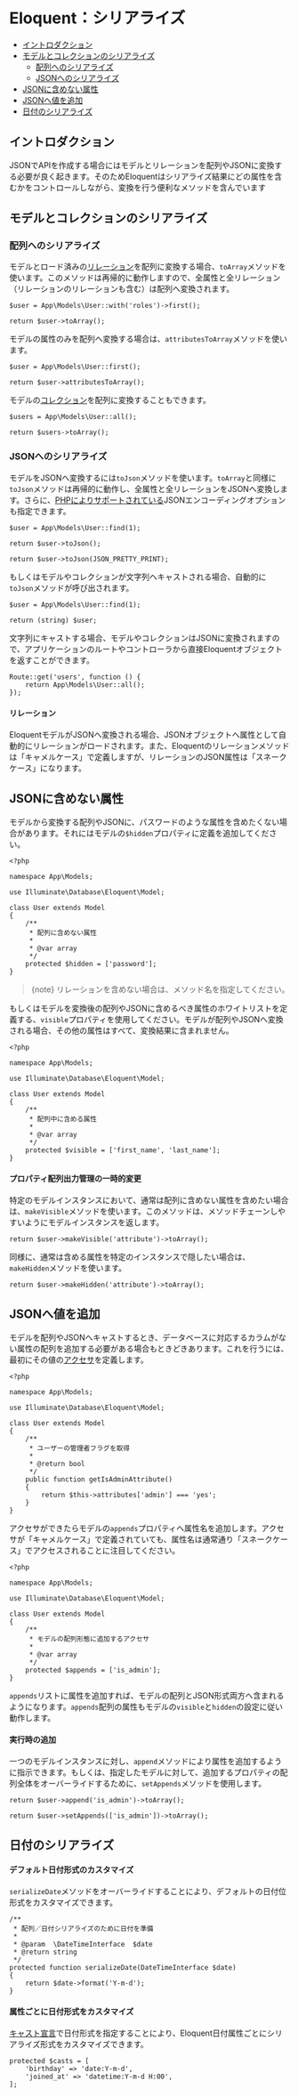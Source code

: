 # Eloquent：シリアライズ

- [イントロダクション](#introduction)
- [モデルとコレクションのシリアライズ](#serializing-models-and-collections)
    - [配列へのシリアライズ](#serializing-to-arrays)
    - [JSONへのシリアライズ](#serializing-to-json)
- [JSONに含めない属性](#hiding-attributes-from-json)
- [JSONへ値を追加](#appending-values-to-json)
- [日付のシリアライズ](#date-serialization)

<a name="introduction"></a>
## イントロダクション

JSONでAPIを作成する場合にはモデルとリレーションを配列やJSONに変換する必要が良く起きます。そのためEloquentはシリアライズ結果にどの属性を含むかをコントロールしながら、変換を行う便利なメソッドを含んでいます

<a name="serializing-models-and-collections"></a>
## モデルとコレクションのシリアライズ

<a name="serializing-to-arrays"></a>
### 配列へのシリアライズ

モデルとロード済みの[リレーション](/docs/{{version}}/eloquent-relationships)を配列に変換する場合、`toArray`メソッドを使います。このメソッドは再帰的に動作しますので、全属性と全リレーション（リレーションのリレーションも含む）は配列へ変換されます。

    $user = App\Models\User::with('roles')->first();

    return $user->toArray();

モデルの属性のみを配列へ変換する場合は、`attributesToArray`メソッドを使います。

    $user = App\Models\User::first();

    return $user->attributesToArray();

モデルの[コレクション](/docs/{{version}}/eloquent-collections)を配列に変換することもできます。

    $users = App\Models\User::all();

    return $users->toArray();

<a name="serializing-to-json"></a>
### JSONへのシリアライズ

モデルをJSONへ変換するには`toJson`メソッドを使います。`toArray`と同様に`toJson`メソッドは再帰的に動作し、全属性と全リレーションをJSONへ変換します。さらに、[PHPによりサポートされている](https://secure.php.net/manual/ja/function.json-encode.php)JSONエンコーディングオプションも指定できます。

    $user = App\Models\User::find(1);

    return $user->toJson();

    return $user->toJson(JSON_PRETTY_PRINT);

もしくはモデルやコレクションが文字列へキャストされる場合、自動的に`toJson`メソッドが呼び出されます。

    $user = App\Models\User::find(1);

    return (string) $user;

文字列にキャストする場合、モデルやコレクションはJSONに変換されますので、アプリケーションのルートやコントローラから直接Eloquentオブジェクトを返すことができます。

    Route::get('users', function () {
        return App\Models\User::all();
    });

<a name="relationships"></a>
#### リレーション

EloquentモデルがJSONへ変換される場合、JSONオブジェクトへ属性として自動的にリレーションがロードされます。また、Eloquentのリレーションメソッドは「キャメルケース」で定義しますが、リレーションのJSON属性は「スネークケース」になります。

<a name="hiding-attributes-from-json"></a>
## JSONに含めない属性

モデルから変換する配列やJSONに、パスワードのような属性を含めたくない場合があります。それにはモデルの`$hidden`プロパティに定義を追加してください。

    <?php

    namespace App\Models;

    use Illuminate\Database\Eloquent\Model;

    class User extends Model
    {
        /**
         * 配列に含めない属性
         *
         * @var array
         */
        protected $hidden = ['password'];
    }

> {note} リレーションを含めない場合は、メソッド名を指定してください。

もしくはモデルを変換後の配列やJSONに含めるべき属性のホワイトリストを定義する、`visible`プロパティを使用してください。モデルが配列やJSONへ変換される場合、その他の属性はすべて、変換結果に含まれません。

    <?php

    namespace App\Models;

    use Illuminate\Database\Eloquent\Model;

    class User extends Model
    {
        /**
         * 配列中に含める属性
         *
         * @var array
         */
        protected $visible = ['first_name', 'last_name'];
    }

<a name="temporarily-modifying-attribute-visibility"></a>
#### プロパティ配列出力管理の一時的変更

特定のモデルインスタンスにおいて、通常は配列に含めない属性を含めたい場合は、`makeVisible`メソッドを使います。このメソッドは、メソッドチェーンしやすいようにモデルインスタンスを返します。

    return $user->makeVisible('attribute')->toArray();

同様に、通常は含める属性を特定のインスタンスで隠したい場合は、`makeHidden`メソッドを使います。

    return $user->makeHidden('attribute')->toArray();

<a name="appending-values-to-json"></a>
## JSONへ値を追加

モデルを配列やJSONへキャストするとき、データベースに対応するカラムがない属性の配列を追加する必要がある場合もときどきあります。これを行うには、最初にその値の[アクセサ](/docs/{{version}}/eloquent-mutators)を定義します。

    <?php

    namespace App\Models;

    use Illuminate\Database\Eloquent\Model;

    class User extends Model
    {
        /**
         * ユーザーの管理者フラグを取得
         *
         * @return bool
         */
        public function getIsAdminAttribute()
        {
            return $this->attributes['admin'] === 'yes';
        }
    }

アクセサができたらモデルの`appends`プロパティへ属性名を追加します。アクセサが「キャメルケース」で定義されていても、属性名は通常通り「スネークケース」でアクセスされることに注目してください。

    <?php

    namespace App\Models;

    use Illuminate\Database\Eloquent\Model;

    class User extends Model
    {
        /**
         * モデルの配列形態に追加するアクセサ
         *
         * @var array
         */
        protected $appends = ['is_admin'];
    }

`appends`リストに属性を追加すれば、モデルの配列とJSON形式両方へ含まれるようになります。`appends`配列の属性もモデルの`visible`と`hidden`の設定に従い動作します。

<a name="appending-at-run-time"></a>
#### 実行時の追加

一つのモデルインスタンスに対し、`append`メソッドにより属性を追加するように指示できます。もしくは、指定したモデルに対して、追加するプロパティの配列全体をオーバーライドするために、`setAppends`メソッドを使用します。

    return $user->append('is_admin')->toArray();

    return $user->setAppends(['is_admin'])->toArray();

<a name="date-serialization"></a>
## 日付のシリアライズ

<a name="customizing-the-default-date-format"></a>
#### デフォルト日付形式のカスタマイズ

`serializeDate`メソッドをオーバーライドすることにより、デフォルトの日付位形式をカスタマイズできます。

    /**
     * 配列／日付シリアライズのために日付を準備
     *
     * @param  \DateTimeInterface  $date
     * @return string
     */
    protected function serializeDate(DateTimeInterface $date)
    {
        return $date->format('Y-m-d');
    }

<a name="customizing-the-date-format-per-attribute"></a>
#### 属性ごとに日付形式をカスタマイズ

[キャスト宣言](/docs/{{version}}/eloquent-mutators#attribute-casting)で日付形式を指定することにより、Eloquent日付属性ごとにシリアライズ形式をカスタマイズできます。

    protected $casts = [
        'birthday' => 'date:Y-m-d',
        'joined_at' => 'datetime:Y-m-d H:00',
    ];
